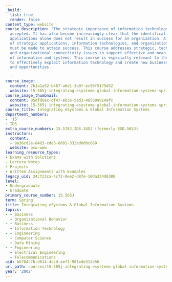 ```yaml
---
_build:
  list: true
  render: false
content_type: website
course_description: 'The strategic importance of information technology is now widely
  accepted. It has also become increasingly clear that the identification of strategic
  applications alone does not result in success for an organization. A careful coordination
  of strategic applications, information technologies, and organizational structures
  must be made to attain success. This course addresses strategic, technological,
  and organizational connectivity issues to support effective and meaningful integration
  of information and systems. This course is especially relevant to those who wish
  to effectively exploit information technology and create new business processes
  and opportunities.

  '
course_image:
  content: 7b1a1a52-b467-a6e1-3a0f-ec98f5175d52
  website: 15-565j-integrating-esystems-global-information-systems-spring-2002
course_image_thumbnail:
  content: 85dfd6ec-df47-eb36-5ad3-48560a9149fc
  website: 15-565j-integrating-esystems-global-information-systems-spring-2002
course_title: Integrating eSystems & Global Information Systems
department_numbers:
- '15'
- IDS
extra_course_numbers: 15.578J,IDS.345J (formerly ESD.565J)
instructors:
  content:
  - 9a36cd2e-8483-cde3-8d81-332ad0d0c860
  website: ocw-www
learning_resource_types:
- Exams with Solutions
- Lecture Notes
- Projects
- Written Assignments with Examples
legacy_uid: 24cf23ca-4c72-0ee2-d87e-10da334d6380
level:
- Undergraduate
- Graduate
primary_course_number: 15.565J
term: Spring
title: Integrating eSystems & Global Information Systems
topics:
- - Business
  - Organizational Behavior
- - Business
  - Information Technology
- - Engineering
  - Computer Science
  - Data Mining
- - Engineering
  - Electrical Engineering
  - Telecommunications
uid: bb784c7b-d614-4ccd-aef1-981ede312e56
url_path: courses/15-565j-integrating-esystems-global-information-systems-spring-2002
year: '2002'
---
```

